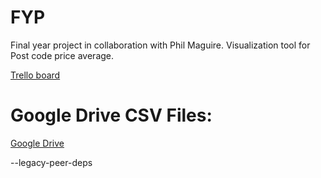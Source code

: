 # FYP

Final year project in collaboration with Phil Maguire.
Visualization tool for Post code price average.

[Trello board](https://trello.com/b/W8BPwKf3/final-year-project-martynas)

# Google Drive CSV Files:

[Google Drive](https://drive.google.com/drive/folders/1Eys_iTOJ0MV4imoWZ1SbSlDGU6ZDrpk-?usp=sharing)

--legacy-peer-deps
